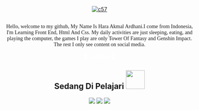 <!--  https://Y4zidd.github.io/portfolio/  -->
<p align="center">
<a href="https://imgbb.com/"><img src="https://i.ibb.co/kGvkq9k/c57.gif" alt="c57" border="0" /></a>
</p>

  <p align="center">
  <font face="Baskerville">
  <br> Hello, welcome to my github, My Name Is Hara Akmal Ardhani.I come from Indonesia, I'm Learning Front End, Html And Css. 
My daily activities are just sleeping, eating, and playing the computer, 
the games I play are only Tower Of Fantasy and Genshin Impact. The rest I only see content on social media.</br></font>
</p>

<p align="center">
<a href="https://youtu.be/dQw4w9WgXcQ" style="color: #fff;">🎉 Surprise 🎉</a></button>

<h2 align="center">Sedang Di Pelajari <img src="https://github.com/ritik307/ritik307/blob/main/images/laptop.gif" width="50"></h2>

<p align="center">
 <img src="https://img.shields.io/badge/-C++-00599C?style=flat-square&logo=c"/>
<img src="https://img.shields.io/badge/-HTML5-E34F26?style=flat-square&logo=html5&logoColor=white"/>
<img src="https://img.shields.io/badge/-GitHub-black?style=flat-square&logo=github"/>
</p>
